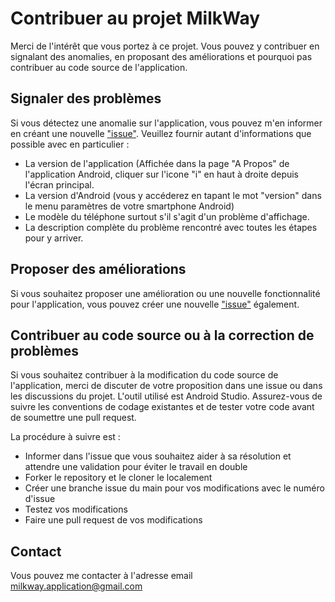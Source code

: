 # Contribuer au projet MilkWay

Merci de l'intérêt que vous portez à ce projet. Vous pouvez y contribuer en signalant des anomalies, en proposant des améliorations et pourquoi pas contribuer au code source de l'application.

## Signaler des problèmes

Si vous détectez une anomalie sur l'application, vous pouvez m'en informer en créant une nouvelle ["issue"](https://github.com/Farvil/MilkWay/issues). Veuillez fournir autant d'informations que possible avec en particulier : 
- La version de l'application (Affichée dans la page "A Propos" de l'application Android, cliquer sur l'icone "i" en haut à droite depuis l'écran principal.
- La version d'Android (vous y accéderez en tapant le mot "version" dans le menu paramètres de votre smartphone Android)
- Le modèle du téléphone surtout s'il s'agit d'un problème d'affichage.
- La description complète du problème rencontré avec toutes les étapes pour y arriver.
    
## Proposer des améliorations

Si vous souhaitez proposer une amélioration ou une nouvelle fonctionnalité pour l'application, vous pouvez créer une nouvelle ["issue"](https://github.com/Farvil/MilkWay/issues) également.

## Contribuer au code source ou à la correction de problèmes

Si vous souhaitez contribuer à la modification du code source de l'application, merci de discuter de votre proposition dans une issue ou dans les discussions du projet. L'outil utilisé est Android Studio. Assurez-vous de suivre les conventions de codage existantes et de tester votre code avant de soumettre une pull request. 

La procédure à suivre est : 
- Informer dans l'issue que vous souhaitez aider à sa résolution et attendre une validation pour éviter le travail en double
- Forker le repository et le cloner le localement
- Créer une branche issue du main pour vos modifications avec le numéro d'issue
- Testez vos modifications
- Faire une pull request de vos modifications

## Contact

Vous pouvez me contacter à l'adresse email [milkway.application@gmail.com](mailto:milkway.application@gmail.com)
